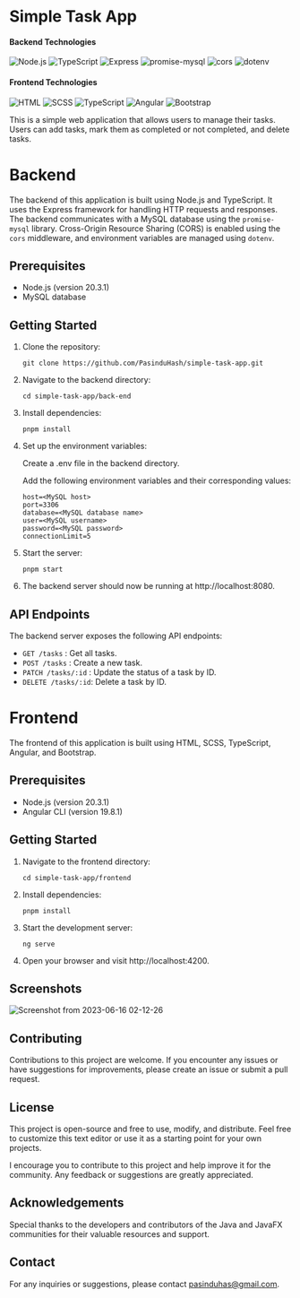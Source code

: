 # Simple Task App

#### Backend Technologies
![Node.js](https://img.shields.io/badge/Node.js-Runtime-brightgreen) ![TypeScript](https://img.shields.io/badge/TypeScript-Language-blue) ![Express](https://img.shields.io/badge/Express-Framework-lightgrey) ![promise-mysql](https://img.shields.io/badge/promise--mysql-Library-yellow) ![cors](https://img.shields.io/badge/cors-Library-green) ![dotenv](https://img.shields.io/badge/dotenv-Library-red)

#### Frontend Technologies

![HTML](https://img.shields.io/badge/HTML-Markup-red) ![SCSS](https://img.shields.io/badge/SCSS-Stylesheet-ff69b4) ![TypeScript](https://img.shields.io/badge/TypeScript-Language-blue) ![Angular](https://img.shields.io/badge/Angular-Framework-red) ![Bootstrap](https://img.shields.io/badge/Bootstrap-Framework-purple)

This is a simple web application that allows users to manage their tasks. Users can add tasks, mark them as completed or not completed, and delete tasks.
# Backend
The backend of this application is built using Node.js and TypeScript. It uses the Express framework for handling HTTP requests and responses. The backend communicates with a MySQL database using the `promise-mysql` library. Cross-Origin Resource Sharing (CORS) is enabled using the `cors` middleware, and environment variables are managed using `dotenv`.
## Prerequisites
- Node.js (version 20.3.1)
- MySQL database

## Getting Started

1. Clone the repository:

   ```shell
   git clone https://github.com/PasinduHash/simple-task-app.git
   
2. Navigate to the backend directory:

   ```shell
   cd simple-task-app/back-end
3. Install dependencies:

   ```shell
   pnpm install
4. Set up the environment variables:

   Create a .env file in the backend directory.

   Add the following environment variables and their corresponding values:

   ```shell
   host=<MySQL host>
   port=3306
   database=<MySQL database name>
   user=<MySQL username>
   password=<MySQL password>
   connectionLimit=5

5. Start the server:

   ```shell
   pnpm start

6. The backend server should now be running at http://localhost:8080.

## API Endpoints

The backend server exposes the following API endpoints:

- `GET /tasks`       : Get all tasks.
- `POST /tasks`      : Create a new task.
- `PATCH /tasks/:id` : Update the status of a task by ID.
- `DELETE /tasks/:id`: Delete a task by ID.


# Frontend

The frontend of this application is built using HTML, SCSS, TypeScript, Angular, and Bootstrap.

## Prerequisites

- Node.js (version 20.3.1)
- Angular CLI (version 19.8.1)

## Getting Started

1. Navigate to the frontend directory:

   ```shell
   cd simple-task-app/frontend
2. Install dependencies:

   ```shell
   pnpm install

3. Start the development server:

   ```shell
   ng serve

4. Open your browser and visit http://localhost:4200.

## Screenshots

![Screenshot from 2023-06-16 02-12-26]()

## Contributing
Contributions to this project are welcome. If you encounter any issues or have suggestions for improvements, please create an issue or submit a pull request.

## License

This project is open-source and free to use, modify, and distribute. Feel free to customize this text editor or use it as a starting point for your own projects.

I encourage you to contribute to this project and help improve it for the community. Any feedback or suggestions are greatly appreciated.

## Acknowledgements

Special thanks to the developers and contributors of the Java and JavaFX communities for their valuable resources and support.

## Contact

For any inquiries or suggestions, please contact [pasinduhas@gmail.com](mailto:pasinduhas@gmail.com).
